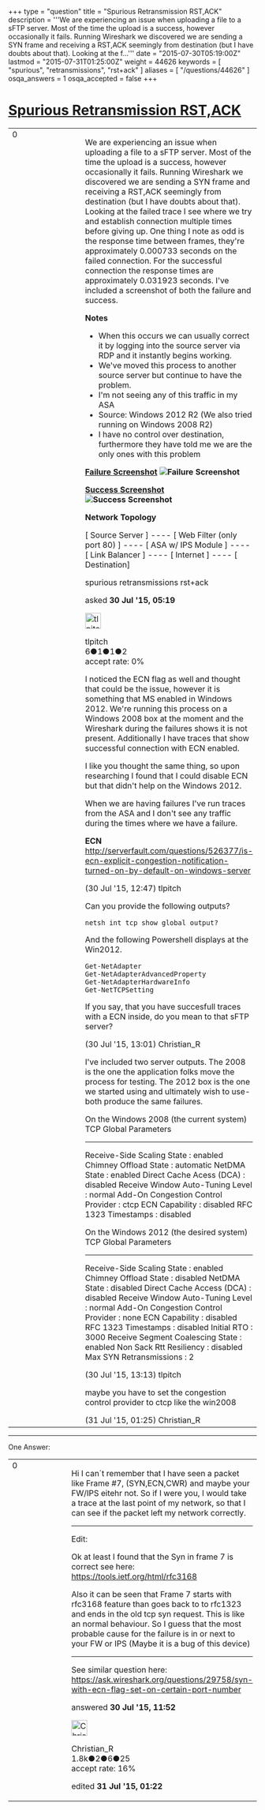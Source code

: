 +++
type = "question"
title = "Spurious Retransmission RST,ACK"
description = '''We are experiencing an issue when uploading a file to a sFTP server. Most of the time the upload is a success, however occasionally it fails. Running Wireshark we discovered we are sending a SYN frame and receiving a RST,ACK seemingly from destination (but I have doubts about that). Looking at the f...'''
date = "2015-07-30T05:19:00Z"
lastmod = "2015-07-31T01:25:00Z"
weight = 44626
keywords = [ "spurious", "retransmissions", "rst+ack" ]
aliases = [ "/questions/44626" ]
osqa_answers = 1
osqa_accepted = false
+++

<div class="headNormal">

# [Spurious Retransmission RST,ACK](/questions/44626/spurious-retransmission-rstack)

</div>

<div id="main-body">

<div id="askform">

<table id="question-table" style="width:100%;"><colgroup><col style="width: 50%" /><col style="width: 50%" /></colgroup><tbody><tr class="odd"><td style="width: 30px; vertical-align: top"><div class="vote-buttons"><span id="post-44626-upvote" class="ajax-command post-vote up" rel="nofollow" title="I like this post (click again to cancel)"> </span><div id="post-44626-score" class="post-score" title="current number of votes">0</div><span id="post-44626-downvote" class="ajax-command post-vote down" rel="nofollow" title="I dont like this post (click again to cancel)"> </span> <span id="favorite-mark" class="ajax-command favorite-mark" rel="nofollow" title="mark/unmark this question as favorite (click again to cancel)"> </span><div id="favorite-count" class="favorite-count"></div></div></td><td><div id="item-right"><div class="question-body"><p>We are experiencing an issue when uploading a file to a sFTP server. Most of the time the upload is a success, however occasionally it fails. Running Wireshark we discovered we are sending a SYN frame and receiving a RST,ACK seemingly from destination (but I have doubts about that). Looking at the failed trace I see where we try and establish connection multiple times before giving up. One thing I note as odd is the response time between frames, they're approximately 0.000733 seconds on the failed connection. For the successful connection the response times are approximately 0.031923 seconds. I've included a screenshot of both the failure and success.</p><p><strong>Notes</strong></p><ul><li>When this occurs we can usually correct it by logging into the source server via RDP and it instantly begins working.</li><li>We've moved this process to another source server but continue to have the problem.</li><li>I'm not seeing any of this traffic in my ASA</li><li>Source: Windows 2012 R2 (We also tried running on Windows 2008 R2)</li><li>I have no control over destination, furthermore they have told me we are the only ones with this problem</li></ul><p><strong><a href="http://i.imgur.com/tTzc3l0.png">Failure Screenshot</a> <img src="http://i.imgur.com/tTzc3l0.png" alt="Failure Screenshot" /></strong></p><p><strong><a href="http://i.imgur.com/pv0GODo.png">Success Screenshot</a> <img src="http://i.imgur.com/pv0GODo.png" alt="Success Screenshot" /></strong></p><p><strong>Network Topology</strong></p><p>[ Source Server ] ---- [ Web Filter (only port 80) ] ---- [ ASA w/ IPS Module ] ---- [ Link Balancer ] ---- [ Internet ] ---- [ Destination]</p></div><div id="question-tags" class="tags-container tags"><span class="post-tag tag-link-spurious" rel="tag" title="see questions tagged &#39;spurious&#39;">spurious</span> <span class="post-tag tag-link-retransmissions" rel="tag" title="see questions tagged &#39;retransmissions&#39;">retransmissions</span> <span class="post-tag tag-link-rst+ack" rel="tag" title="see questions tagged &#39;rst+ack&#39;">rst+ack</span></div><div id="question-controls" class="post-controls"></div><div class="post-update-info-container"><div class="post-update-info post-update-info-user"><p>asked <strong>30 Jul '15, 05:19</strong></p><img src="https://secure.gravatar.com/avatar/cc3ebb4ccc3c300af10662cb6439db09?s=32&amp;d=identicon&amp;r=g" class="gravatar" width="32" height="32" alt="tlpitch&#39;s gravatar image" /><p><span>tlpitch</span><br />
<span class="score" title="6 reputation points">6</span><span title="1 badges"><span class="badge1">●</span><span class="badgecount">1</span></span><span title="1 badges"><span class="silver">●</span><span class="badgecount">1</span></span><span title="2 badges"><span class="bronze">●</span><span class="badgecount">2</span></span><br />
<span class="accept_rate" title="Rate of the user&#39;s accepted answers">accept rate:</span> <span title="tlpitch has no accepted answers">0%</span></p></img></div></div><div id="comments-container-44626" class="comments-container"><span id="44648"></span><div id="comment-44648" class="comment"><div id="post-44648-score" class="comment-score"></div><div class="comment-text"><p>I noticed the ECN flag as well and thought that could be the issue, however it is something that MS enabled in Windows 2012. We're running this process on a Windows 2008 box at the moment and the Wireshark during the failures shows it is not present. Additionally I have traces that show successful connection with ECN enabled.</p><p>I like you thought the same thing, so upon researching I found that I could disable ECN but that didn't help on the Windows 2012.</p><p>When we are having failures I've run traces from the ASA and I don't see any traffic during the times where we have a failure.</p><p><strong>ECN</strong> <a href="http://serverfault.com/questions/526377/is-ecn-explicit-congestion-notification-turned-on-by-default-on-windows-server">http://serverfault.com/questions/526377/is-ecn-explicit-congestion-notification-turned-on-by-default-on-windows-server</a></p></div><div id="comment-44648-info" class="comment-info"><span class="comment-age">(30 Jul '15, 12:47)</span> <span class="comment-user userinfo">tlpitch</span></div></div><span id="44649"></span><div id="comment-44649" class="comment"><div id="post-44649-score" class="comment-score"></div><div class="comment-text"><p>Can you provide the following outputs?</p><pre><code>netsh int tcp show global output?</code></pre><p>And the following Powershell displays at the Win2012.</p><pre><code>Get-NetAdapter
Get-NetAdapterAdvancedProperty
Get-NetAdapterHardwareInfo
Get-NetTCPSetting</code></pre><p>If you say, that you have succesfull traces with a ECN inside, do you mean to that sFTP server?</p></div><div id="comment-44649-info" class="comment-info"><span class="comment-age">(30 Jul '15, 13:01)</span> <span class="comment-user userinfo">Christian_R</span></div></div><span id="44650"></span><div id="comment-44650" class="comment"><div id="post-44650-score" class="comment-score"></div><div class="comment-text"><p>I've included two server outputs. The 2008 is the one the application folks move the process for testing. The 2012 box is the one we started using and ultimately wish to use- both produce the same failures.</p><p>On the Windows 2008 (the current system) TCP Global Parameters</p><hr /><p>Receive-Side Scaling State : enabled Chimney Offload State : automatic NetDMA State : enabled Direct Cache Acess (DCA) : disabled Receive Window Auto-Tuning Level : normal Add-On Congestion Control Provider : ctcp ECN Capability : disabled RFC 1323 Timestamps : disabled</p><p>On the Windows 2012 (the desired system) TCP Global Parameters</p><hr /><p>Receive-Side Scaling State : enabled Chimney Offload State : disabled NetDMA State : disabled Direct Cache Access (DCA) : disabled Receive Window Auto-Tuning Level : normal Add-On Congestion Control Provider : none ECN Capability : disabled RFC 1323 Timestamps : disabled Initial RTO : 3000 Receive Segment Coalescing State : enabled Non Sack Rtt Resiliency : disabled Max SYN Retransmissions : 2</p></div><div id="comment-44650-info" class="comment-info"><span class="comment-age">(30 Jul '15, 13:13)</span> <span class="comment-user userinfo">tlpitch</span></div></div><span id="44670"></span><div id="comment-44670" class="comment"><div id="post-44670-score" class="comment-score"></div><div class="comment-text"><p>maybe you have to set the congestion control provider to ctcp like the win2008</p></div><div id="comment-44670-info" class="comment-info"><span class="comment-age">(31 Jul '15, 01:25)</span> <span class="comment-user userinfo">Christian_R</span></div></div></div><div id="comment-tools-44626" class="comment-tools"></div><div class="clear"></div><div id="comment-44626-form-container" class="comment-form-container"></div><div class="clear"></div></div></td></tr></tbody></table>

------------------------------------------------------------------------

<div class="tabBar">

<span id="sort-top"></span>

<div class="headQuestions">

One Answer:

</div>

</div>

<span id="44643"></span>

<div id="answer-container-44643" class="answer">

<table style="width:100%;"><colgroup><col style="width: 50%" /><col style="width: 50%" /></colgroup><tbody><tr class="odd"><td style="width: 30px; vertical-align: top"><div class="vote-buttons"><span id="post-44643-upvote" class="ajax-command post-vote up" rel="nofollow" title="I like this post (click again to cancel)"> </span><div id="post-44643-score" class="post-score" title="current number of votes">0</div><span id="post-44643-downvote" class="ajax-command post-vote down" rel="nofollow" title="I dont like this post (click again to cancel)"> </span></div></td><td><div class="item-right"><div class="answer-body"><p>Hi I can´t remember that I have seen a packet like Frame #7, (SYN,ECN,CWR) and maybe your FW/IPS eitehr not. So if I were you, I would take a trace at the last point of my network, so that I can see if the packet left my network correctly.</p><hr /><p>Edit:</p><p>Ok at least I found that the Syn in frame 7 is correct see here: <a href="https://tools.ietf.org/html/rfc3168">https://tools.ietf.org/html/rfc3168</a></p><p>Also it can be seen that Frame 7 starts with rfc3168 feature than goes back to to rfc1323 and ends in the old tcp syn request. This is like an normal behaviour. So I guess that the most probable cause for the failure is in or next to your FW or IPS (Maybe it is a bug of this device)</p><hr /><p>See similar question here: <a href="https://ask.wireshark.org/questions/29758/syn-with-ecn-flag-set-on-certain-port-number">https://ask.wireshark.org/questions/29758/syn-with-ecn-flag-set-on-certain-port-number</a></p></div><div class="answer-controls post-controls"></div><div class="post-update-info-container"><div class="post-update-info post-update-info-user"><p>answered <strong>30 Jul '15, 11:52</strong></p><img src="https://secure.gravatar.com/avatar/3b24b339fc62fb46dced6a443d3202ea?s=32&amp;d=identicon&amp;r=g" class="gravatar" width="32" height="32" alt="Christian_R&#39;s gravatar image" /><p><span>Christian_R</span><br />
<span class="score" title="1830 reputation points"><span>1.8k</span></span><span title="2 badges"><span class="badge1">●</span><span class="badgecount">2</span></span><span title="6 badges"><span class="silver">●</span><span class="badgecount">6</span></span><span title="25 badges"><span class="bronze">●</span><span class="badgecount">25</span></span><br />
<span class="accept_rate" title="Rate of the user&#39;s accepted answers">accept rate:</span> <span title="Christian_R has 25 accepted answers">16%</span></p></img></div><div class="post-update-info post-update-info-edited"><p><span> edited <strong>31 Jul '15, 01:22</strong> </span></p></div></div><div id="comments-container-44643" class="comments-container"></div><div id="comment-tools-44643" class="comment-tools"></div><div class="clear"></div><div id="comment-44643-form-container" class="comment-form-container"></div><div class="clear"></div></div></td></tr></tbody></table>

</div>

<div class="paginator-container-left">

</div>

</hr>

</div>

</div>

